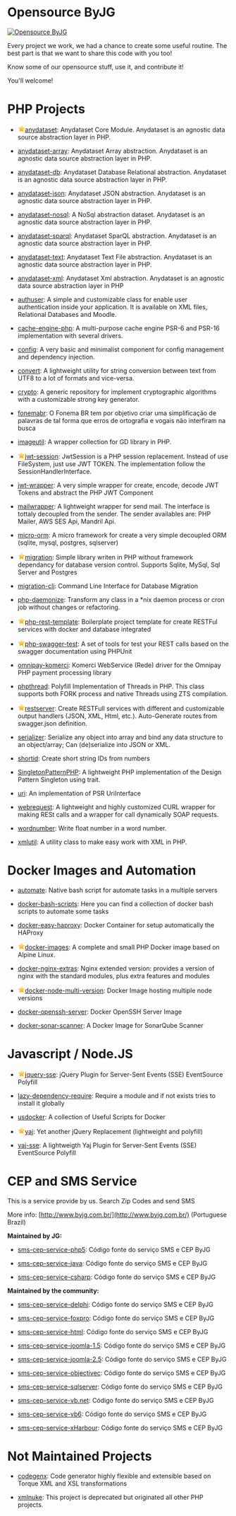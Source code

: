 # Opensource ByJG

[![Opensource ByJG](https://img.shields.io/badge/opensource-byjg.com-brightgreen.svg)](http://opensource.byjg.com)


Every project we work, we had a chance to create some useful routine. The best part is that we want to share this
code with you too!

Know some of our opensource stuff, use it, and contribute it! 

You'll welcome!

# PHP Projects

- ![](images/star16.png)[anydataset](/anydataset/):
Anydataset Core Module. Anydataset is an agnostic data source abstraction layer in PHP.

- [anydataset-array](/anydataset-array/):
Anydataset Array abstraction. Anydataset is an agnostic data source abstraction layer in PHP.

- [anydataset-db](/anydataset-db/):
Anydataset Database Relational abstraction. Anydataset is an agnostic data source abstraction layer in PHP.

- [anydataset-json](/anydataset-json/):
Anydataset JSON abstraction. Anydataset is an agnostic data source abstraction layer in PHP.

- [anydataset-nosql](/anydataset-nosql/):
A NoSql abstraction dataset. Anydataset is an agnostic data source abstraction layer in PHP.

- [anydataset-sparql](/anydataset-sparql/):
Anydataset SparQL abstraction. Anydataset is an agnostic data source abstraction layer in PHP.

- [anydataset-text](/anydataset-text/):
Anydataset Text File abstraction. Anydataset is an agnostic data source abstraction layer in PHP.

- [anydataset-xml](/anydataset-xml/):
Anydataset Xml abstraction. Anydataset is an agnostic data source abstraction layer in PHP

- [authuser](/authuser/):
A simple and customizable class for enable user authentication inside your application. It is available on XML files, Relational Databases and Moodle.

- [cache-engine-php](/cache-engine-php/):
A multi-purpose cache engine PSR-6 and PSR-16 implementation with several drivers.

- [config](/config/):
A very basic and minimalist component for config management and dependency injection.

- [convert](/convert/):
A lightweight utility for string conversion between text from UTF8 to a lot of formats and vice-versa. 

- [crypto](/crypto/):
A generic repository for implement cryptographic algorithms with a customizable strong key generator.

- [fonemabr](/fonemabr/):
O Fonema BR tem por objetivo criar uma simplificação de palavras de tal forma que erros de ortografia e vogais não interfiram na busca

- [imageutil](/imageutil/):
A wrapper collection for GD library in PHP.

- ![](images/star16.png)[jwt-session](/jwt-session/):
JwtSession is a PHP session replacement. Instead of use FileSystem, just use JWT TOKEN. The implementation follow the SessionHandlerInterface.

- [jwt-wrapper](/jwt-wrapper/):
A very simple wrapper for create, encode, decode JWT Tokens and abstract the PHP JWT Component

- [mailwrapper](/mailwrapper/):
A lightweight wrapper for send mail. The interface is tottaly decoupled from the sender. The sender availables are: PHP Mailer, AWS SES Api, Mandril Api.

- [micro-orm](/micro-orm/):
A micro framework for create a very simple decoupled ORM (sqlite, mysql, postgres, sqlserver)

- ![](images/star16.png)[migration](/migration/):
Simple library writen in PHP without framework dependancy for database version control. Supports Sqlite, MySql, Sql Server and Postgres

- [migration-cli](/migration-cli/):
Command Line Interface for Database Migration

- [php-daemonize](/php-daemonize/):
Transform any class in a *nix daemon process or cron job without changes or refactoring.

- ![](images/star16.png)[php-rest-template](/php-rest-template/):
Boilerplate project template for create RESTFul services with docker and database integrated

- ![](images/star16.png)[php-swagger-test](/php-swagger-test/):
A set of tools for test your REST calls based on the swagger documentation using PHPUnit

- [omnipay-komerci](/omnipay-komerci/):
Komerci WebService (Rede) driver for the Omnipay PHP payment processing library

- [phpthread](/phpthread/):
Polyfill Implementation of Threads in PHP. This class supports both FORK process and native Threads using ZTS compilation.

- ![](images/star16.png)[restserver](/restserver/):
Create RESTFull services with different and customizable output handlers (JSON, XML, Html, etc.). Auto-Generate routes from swagger.json definition.

- [serializer](/serializer/):
Serialize any object into array and bind any data structure to an object/array; Can (de)serialize into JSON or XML.

- [shortid](/shortid/):
Create short string IDs from numbers

- [SingletonPatternPHP](/SingletonPatternPHP/):
A lightweight PHP implementation of the Design Pattern Singleton using trait.

- [uri](/uri/):
An implementation of PSR UriInterface

- [webrequest](/webrequest/):
A lightweight and highly customized CURL wrapper for making RESt calls and a wrapper for call dynamically SOAP requests.

- [wordnumber](/wordnumber/):
Write float number in a word number.

- [xmlutil](/xmlutil/):
A utility class to make easy work with XML in PHP.


# Docker Images and Automation


- [automate](/automate/):
Native bash script for automate tasks in a multiple servers

- [docker-bash-scripts](/docker-bash-scripts/):
Here you can find a collection of docker bash scripts to automate some tasks

- [docker-easy-haproxy](/docker-easy-haproxy/):
Docker Container for setup automatically the HAProxy

- ![](images/star16.png)[docker-images](/docker-images/):
A complete and small PHP Docker image based on Alpine Linux.

- [docker-nginx-extras](/docker-nginx-extras/):
Nginx extended version: provides a version of nginx with the standard modules, plus extra features and modules

- ![](images/star16.png)[docker-node-multi-version](/docker-node-multi-version/):
Docker Image hosting multiple node versions

- [docker-openssh-server](/docker-openssh-server/):
Docker OpenSSH Server Image

- [docker-sonar-scanner](/docker-sonar-scanner/):
A Docker Image for SonarQube Scanner


# Javascript / Node.JS

- ![](images/star16.png)[jquery-sse](/jquery-sse/):
jQuery Plugin for Server-Sent Events (SSE) EventSource Polyfill

- [lazy-dependency-require](/lazy-dependency-require/):
Require a module and if not exists tries to install it globally

- [usdocker](http://usdocker.com/):
A collection of Useful Scripts for Docker

- ![](images/star16.png)[yaj](/yaj/):
Yet another jQuery Replacement (lightweight and polyfill)

- [yaj-sse](/yaj-sse/):
A lightweigth Yaj Plugin for Server-Sent Events (SSE) EventSource Polyfill


# CEP and SMS Service

This is a service provide by us. Search Zip Codes and send SMS

More info: [http://www.byjg.com.br/](http://www.byjg.com.br/) (Portuguese Brazil)

**Maintained by JG:**

- [sms-cep-service-php5](https://github.com/byjg/sms-cep-service-php5/):
Código fonte do serviço SMS e CEP ByJG

- [sms-cep-service-java](https://github.com/byjg/sms-cep-service-java/):
Código fonte do serviço SMS e CEP ByJG

- [sms-cep-service-csharp](https://github.com/byjg/sms-cep-service-csharp/):
Código fonte do serviço SMS e CEP ByJG

**Maintained by the community:**

- [sms-cep-service-delphi](https://github.com/byjg/sms-cep-service-delphi/):
Código fonte do serviço SMS e CEP ByJG

- [sms-cep-service-foxpro](https://github.com/byjg/sms-cep-service-foxpro/):
Código fonte do serviço SMS e CEP ByJG

- [sms-cep-service-html](https://github.com/byjg/sms-cep-service-html/):
Código fonte do serviço SMS e CEP ByJG

- [sms-cep-service-joomla-1.5](https://github.com/byjg/sms-cep-service-joomla-1.5/):
Código fonte do serviço SMS e CEP ByJG

- [sms-cep-service-joomla-2.5](https://github.com/byjg/sms-cep-service-joomla-2.5/):
Código fonte do serviço SMS e CEP ByJG

- [sms-cep-service-objectivec](https://github.com/byjg/sms-cep-service-objectivec/):
Código fonte do serviço SMS e CEP ByJG

- [sms-cep-service-sqlserver](https://github.com/byjg/sms-cep-service-sqlserver/):
Código fonte do serviço SMS e CEP ByJG

- [sms-cep-service-vb.net](https://github.com/byjg/sms-cep-service-vb.net/):
Código fonte do serviço SMS e CEP ByJG

- [sms-cep-service-vb6](https://github.com/byjg/sms-cep-service-vb6/):
Código fonte do serviço SMS e CEP ByJG

- [sms-cep-service-xHarbour](https://github.com/byjg/sms-cep-service-xHarbour/):
Código fonte do serviço SMS e CEP ByJG


# Not Maintained Projects

- [codegenx](https://github.com/byjg/codegenx/):
Code generator highly flexible and extensible based on Torque XML and XSL transformations

- [xmlnuke](https://github.com/byjg/xmlnuke/):
This project is deprecated but originated all other PHP projects.


